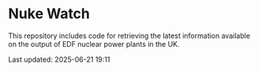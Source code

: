 # Nuke Watch

This repository includes code for retrieving the latest information available on the output of EDF nuclear power plants in the UK.

Last updated: 2025-06-21 19:11